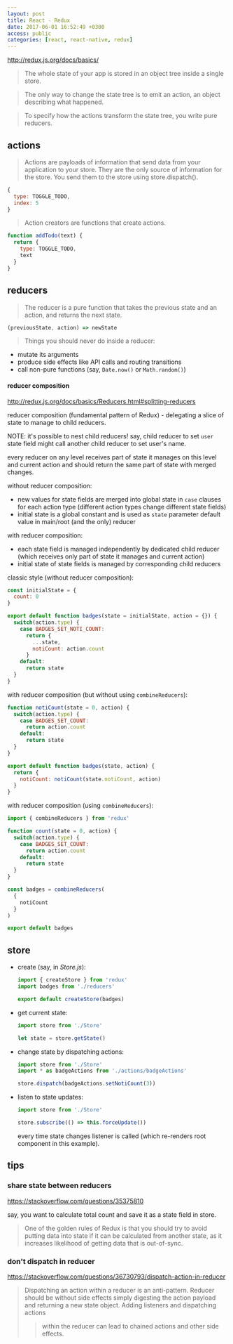 ```yaml
---
layout: post
title: React - Redux
date: 2017-06-01 16:52:49 +0300
access: public
categories: [react, react-native, redux]
---
```


<!-- more -->

<http://redux.js.org/docs/basics/>

> The whole state of your app is stored in an object tree inside a single store.

> The only way to change the state tree is to emit an action, an object describing what happened.

> To specify how the actions transform the state tree, you write pure reducers.

## actions

> Actions are payloads of information that send data from your application
> to your store. They are the only source of information for the store.
> You send them to the store using store.dispatch().

```javascript
{
  type: TOGGLE_TODO,
  index: 5
}
```

> Action creators are functions that create actions.

```javascript
function addTodo(text) {
  return {
    type: TOGGLE_TODO,
    text
  }
}
```

## reducers

> The reducer is a pure function that takes the previous state and an action,
> and returns the next state.

```javascript
(previousState, action) => newState
```

> Things you should never do inside a reducer:

- mutate its arguments
- produce side effects like API calls and routing transitions
- call non-pure functions (say, `Date.now()` or `Math.random()`)

#### reducer composition

<http://redux.js.org/docs/basics/Reducers.html#splitting-reducers>

reducer composition (fundamental pattern of Redux) -
delegating a slice of state to manage to child reducers.

NOTE: it's possible to nest child reducers! say, child reducer to set `user`
      state field might call another child reducer to set user's name.

every reducer on any level receives part of state it manages on this level
and current action and should return the same part of state with merged changes.

without reducer composition:

- new values for state fields are merged into global state in `case` clauses
  for each action type (different action types change different state fields)
- initial state is a global constant and is used as `state` parameter default
  value in main/root (and the only) reducer

with reducer composition:

- each state field is managed independently by dedicated child reducer
  (which receives only part of state it manages and current action)
- initial state of state fields is managed by corresponding child reducers

classic style (without reducer composition):

```javascript
const initialState = {
  count: 0
}

export default function badges(state = initialState, action = {}) {
  switch(action.type) {
    case BADGES_SET_NOTI_COUNT:
      return {
        ...state,
        notiCount: action.count
      }
    default:
      return state
  }
}
```

with reducer composition (but without using `combineReducers`):

```javascript
function notiCount(state = 0, action) {
  switch(action.type) {
    case BADGES_SET_COUNT:
      return action.count
    default:
      return state
  }
}

export default function badges(state, action) {
  return {
    notiCount: notiCount(state.notiCount, action)
  }
}
```

with reducer composition (using `combineReducers`):

```javascript
import { combineReducers } from 'redux'

function count(state = 0, action) {
  switch(action.type) {
    case BADGES_SET_COUNT:
      return action.count
    default:
      return state
  }
}

const badges = combineReducers(
  {
    notiCount
  }
)

export default badges
```

## store

- create (say, in _Store.js_):

  ```javascript
  import { createStore } from 'redux'
  import badges from './reducers'

  export default createStore(badges)
  ```

- get current state:

  ```javascript
  import store from './Store'

  let state = store.getState()
  ```

- change state by dispatching actions:

  ```javascript
  import store from './Store'
  import * as badgeActions from './actions/badgeActions'

  store.dispatch(badgeActions.setNotiCount(3))
  ```

- listen to state updates:

  ```javascript
  import store from './Store'

  store.subscribe(() => this.forceUpdate())
  ```

  every time state changes listener is called
  (which re-renders root component in this example).

## tips

### share state between reducers

<https://stackoverflow.com/questions/35375810>

say, you want to calculate total count and save it as a state field in store.

> One of the golden rules of Redux is that you should try to avoid putting
> data into state if it can be calculated from another state, as it increases
> likelihood of getting data that is out-of-sync.

### don't dispatch in reducer

<https://stackoverflow.com/questions/36730793/dispatch-action-in-reducer>

> Dispatching an action within a reducer is an anti-pattern.
> Reducer should be without side effects simply digesting the action payload
> and returning a new state object. Adding listeners and dispatching actions
>>  within the reducer can lead to chained actions and other side effects.
